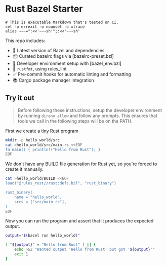 # Rust Bazel Starter

    # This is executable Markdown that's tested on CI.
    set -o errexit -o nounset -o xtrace
    alias ~~~=":<<'~~~sh'";:<<'~~~sh'

This repo includes:
- 🧱 Latest version of Bazel and dependencies
- 📦 Curated bazelrc flags via [bazelrc-preset.bzl]
- 🧰 Developer environment setup with [bazel_env.bzl]
- 🎨 `rustfmt`, using rules_lint
- ✅ Pre-commit hooks for automatic linting and formatting
- 📚 Cargo package manager integration

## Try it out

> Before following these instructions, setup the developer environment by running <code>direnv allow</code> and follow any prompts.
> This ensures that tools we call in the following steps will be on the PATH.

First we create a tiny Rust program

~~~sh
mkdir -p hello_world/src
cat >hello_world/src/main.rs <<EOF
fn main() { println!("Hello from Rust"); }
EOF
~~~

We don't have any BUILD file generation for Rust yet,
so you're forced to create it manually.

~~~sh
cat >hello_world/BUILD <<EOF
load("@rules_rust//rust:defs.bzl", "rust_binary")

rust_binary(
    name = "hello_world",
    srcs = ["src/main.rs"],
)
EOF
~~~

Now you can run the program and assert that it produces the expected output.

~~~sh
output="$(bazel run hello_world)"

[ "${output}" = "Hello from Rust" ] || {
    echo >&2 "Wanted output 'Hello from Rust' but got '${output}'"
    exit 1
}
~~~
